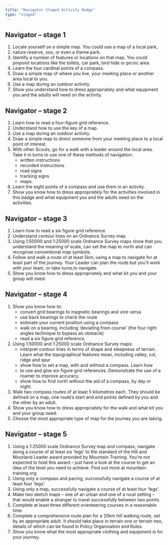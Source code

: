 ```yaml
---
title: "Navigator Staged Activity Badge"
type: "staged"
---
```


## Navigator – stage 1

1. Locate yourself on a simple map. You could use a map of a local park, 
1. nature reserve, zoo, or even a theme park.
1. Identify a number of features or locations on that map. You could pinpoint locations like the toilets, car park, bird hide or picnic area.
1. Learn the four cardinal points of a compass.
1. Draw a simple map of where you live, your meeting place or another area local to you.
1. Use a map during an outdoor activity.
1. Show you understand how to dress appropriately and what equipment you and the adults will need on the activity.
 

## Navigator – stage 2

1. Learn how to read a four-figure grid reference.
1. Understand how to use the key of a map.
1. Use a map during an outdoor activity.
1. Draw a simple map to direct someone from your meeting place to a local point of interest.
1. With other Scouts, go for a walk with a leader around the local area. Take it in turns to use one of these methods of navigation:
	* written instructions
	* recorded instructions
	* road signs
	* tracking signs
	* maps.
1. Learn the eight points of a compass and use them in an activity.
1. Show you know how to dress appropriately for the activities involved in this badge and what equipment you and the adults need on the activities.


## Navigator – stage 3

1. Learn how to read a six figure grid reference.
1. Understand contour lines on an Ordnance Survey map.
1. Using 1:50000 and 1:25000 scale Ordnance Survey maps show that you understand the meaning of scale, can set the map to north and can recognise conventional map symbols.
1. Follow and walk a route of at least 5km, using a map to navigate for at least part of the journey. Your Leader can plan the route but you’ll work with your team, or take turns,to navigate.
1. Show you know how to dress appropriately and what kit you and your group will need.
 

## Navigator – stage 4

1. Show you know how to:
	* convert grid bearings to magnetic bearings and vice versa
	* use back bearings to check the route
	* estimate your current position using a compass
	* walk on a bearing, including ‘deviating from course’ (the four right angles technique to bypass an obstacle)
	* read a six figure grid reference.
1. Using 1:50000 and 1:25000 scale Ordnance Survey maps:
	* interpret contour lines in terms of shape and steepness of terrain. Learn what the topographical features mean, including valley, col, ridge and spur
	* show how to set a map, with and without a compass. Learn how 
	* to use and give six-figure grid references. Demonstrate the use of a roamer to improve accuracy.
	* show how to find north without the aid of a compass, by day or night.
1. Walk two compass routes of at least 5 kilometres each. They should be defined on a map, one route’s start and end points defined by you and the other by an adult.
1. Show you know how to dress appropriately  for the walk and what kit you and your group need.
1. Choose the most appropriate type of map for the journey you are taking.
 

## Navigator – stage 5

1. Using a 1:25000 scale Ordnance Survey map and compass, navigate along a course of at least six ‘legs’ to the standard of the Hill and Moorland Leader award provided by Mountain Training. You’re not expected to hold this award – just have a look at the course to get an idea of the level you need to achieve. Find out more at mountain-training.org
1. Using only a compass and pacing, successfully navigate a course of at least four ‘legs’.
1. Using only a map, successfully navigate a course of at least four ‘legs’.
1. Make two sketch maps – one of an urban and one of a rural setting – that would enable a stranger to travel successfully between two points.
1. Complete at least three different orienteering courses in a reasonable time.
1. Complete a comprehensive route plan for a 20km hill walking route, set by an appropriate adult. It should take place in terrain one or terrain two, details of which can be found in Policy Organisation and Rules.
1. Show you know what the most appropriate clothing and equipment is for your journey.